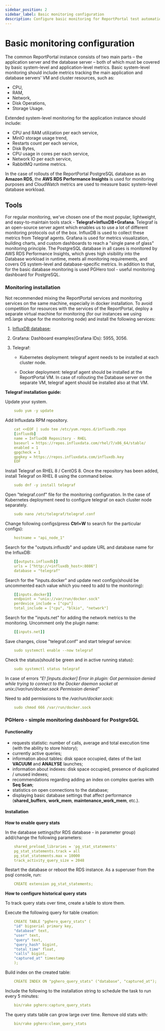 ```yaml
---
sidebar_position: 2
sidebar_label: Basic monitoring configuration
description: Configure basic monitoring for ReportPortal test automation reporting tools to ensure optimal performance and reliability.
---
```


# Basic monitoring configuration

The common ReportPortal instance consists of two main parts – the application server and the database server – both of which must be covered by basic system-level and application-level metrics. Basic system-level monitoring should include metrics tracking the main application and database servers' VM and cluster resources, such as:

- CPU,
- RAM,
- Network,
- Disk Operations,
- Storage Usage.

Extended system-level monitoring for the application instance should include:

- CPU and RAM utilization per each service,
- MinIO storage usage trend,
- Restarts count per each service,
- Disk Bytes,
- CPU usage in cores per each service,
- Network IO per each service,
- RabbitMQ runtime metrics.

In the case of rollouts of the ReportPortal PostgreSQL database as an **Amazon RDS**, the **AWS RDS Performance Insights** is used for monitoring purposes and CloudWatch metrics are used to measure basic system-level database workload.

## Tools

For regular monitoring, we've chosen one of the most popular, lightweight, and easy-to-maintain tools stack - **Telegraf+InfluxDB+Grafana**.
Telegraf is an open-source server agent which enables us to use a lot of different monitoring protocols out of the box. InfluxDB is used to collect these metrics from Telegraf agents. Grafana is used for metrics visualization, building charts, and custom dashboards to reach a "single pane of glass" monitoring principle.
The PostgreSQL database in all cases is monitored by AWS RDS Performance Insights, which gives high visibility into the Database workload in runtime, meets all monitoring requirements, and covers OS system-level and database-specific metrics.
In addition to that, for the basic database monitoring is used PGHero tool - useful monitoring dashboard for PostgreSQL.

### Monitoring installation

Not recommended mixing the ReportPortal services and monitoring services on the same machine, especially in docker installation. 
To avoid competition for resources with the services of the ReportPortal, deploy a separate virtual machine for monitoring (for our instances we using m5.large shape for the monitoring node) and install the following services: 

1) [InfluxDB database](https://docs.influxdata.com/influxdb/v2.0/install/?t=Docker);

2) Grafana:
Dashboard examples(Grafana IDs): 5955, 3056.

3) Telegraf:

   - Kubernetes deployment: telegraf agent needs to be installed at each cluster node.
   
   - Docker deployment: telegraf agent should be installed at the ReportPortal VM. In case of rollouting the Database server on the separate VM, telegraf agent should be installed also at that VM.

**Telegraf installation guide:**

Update your system.

```yaml
    sudo yum -y update
```
Add Influxdata RPM repository.

```yaml
    cat <<EOF | sudo tee /etc/yum.repos.d/influxdb.repo
    [influxdb]
    name = InfluxDB Repository - RHEL 
    baseurl = https://repos.influxdata.com/rhel/7/x86_64/stable/
    enabled = 1
    gpgcheck = 1
    gpgkey = https://repos.influxdata.com/influxdb.key
    EOF
```

Install Telegraf on RHEL 8 / CentOS 8. Once the repository has been added, install Telegraf on RHEL 8 using the command below.

```yaml
    sudo dnf -y install telegraf
```
Open "telegraf.conf" file for the monitoring configuration. In the case of Kubernetes deployment need to configure telegraf on each cluster node separately.

```yaml
    sudo nano /etc/telegraf/telegraf.conf
```
Change following configs(press **Ctrl+W** to search for the particular configs):

```yaml
    hostname = "api_node_1"
```

Search for the "outputs.influxdb" and update URL and database name for the InfluxDB:

```yaml
    [[outputs.influxdb]]
    urls = ["http://<influxdb_host>:8086"]
    database = "telegraf"
```

Search for the "inputs.docker" and update next configs(should be uncommented each value which you need to add to the monitoring):

```yaml
    [[inputs.docker]]
    endpoint = "unix://var/run/docker.sock"
    perdevice_include = ["cpu"]
    total_include = ["cpu", "blkio", "network"]
```

Search for the "inputs.net" for adding the network metrics to the monitoring. Uncomment only the plugin name:

```yaml
    [[inputs.net]]
```

Save changes, close "telegraf.conf" and start telegraf service:

```yaml
    sudo systemctl enable --now telegraf
```

Check the status(should be green and in active running status):

```yaml
    sudo systemctl status telegraf
```

In case of errors _"E! [inputs.docker] Error in plugin: Got permission denied while trying to connect to the Docker daemon socket at unix://var/run/docker.sock Permission denied"_

Need to add permissions to the _/var/run/docker.sock_:

```yaml
    sudo chmod 666 /var/run/docker.sock
```

### PGHero - simple monitoring dashboard for PostgreSQL

#### Functionality

- requests statistic: number of calls, average and total execution time (with the ability to store history);
- currently active queries;
- information about tables: disk space occupied, dates of the last **VACUUM** and **ANALYSE** launches;
- information about indexes: disk space occupied, presence of duplicated / unused indexes;
- recommendations regarding adding an index on complex queries with **Seq Scan**;
- statistics on open connections to the database;
- displaying basic database settings that affect performance (**shared_buffers**, **work_mem**, **maintenance_work_mem**, etc.).

#### Installation

**How to enable query stats**

In the database settings(for RDS database - in parameter group) add/change the following parameters:

```yaml
    shared_preload_libraries = 'pg_stat_statements'
    pg_stat_statements.track = all
    pg_stat_statements.max = 10000
    track_activity_query_size = 2048
```

Restart the database or reboot the RDS instance.
As a superuser from the psql console, run:

```yaml
    CREATE extension pg_stat_statements;
```

**How to configure historical query stats**

To track query stats over time, create a table to store them.

Execute the following query for table creation:

```yaml
    CREATE TABLE "pghero_query_stats" (
    "id" bigserial primary key,
    "database" text,
    "user" text,
    "query" text,
    "query_hash" bigint,
    "total_time" float,
    "calls" bigint,
    "captured_at" timestamp
    );
```

Build index on the created table:

```yaml
    CREATE INDEX ON "pghero_query_stats" ("database", "captured_at");
```

Include the following to the installation string to schedule the task to run every 5 minutes:

```yaml
    bin/rake pghero:capture_query_stats
```

The query stats table can grow large over time. Remove old stats with:

```yaml
    bin/rake pghero:clean_query_stats
```




